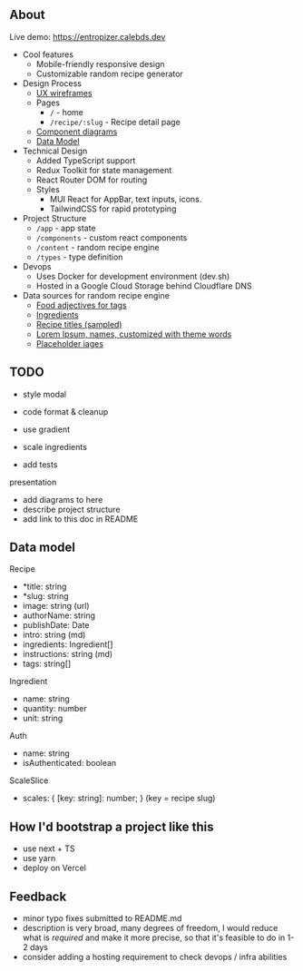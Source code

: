 ## About

Live demo: https://entropizer.calebds.dev

- Cool features
  - Mobile-friendly responsive design
  - Customizable random recipe generator
- Design Process
  - [UX wireframes](https://drive.google.com/file/d/1pOgbSXbPwX7bsYZtMwsLaZoKTYr_KTly/view?usp=sharing)
  - Pages
    - `/` - home
    - `/recipe/:slug` - Recipe detail page
  - [Component diagrams](https://docs.google.com/presentation/d/1a7bsjx7QPOEvrrmIchEWJd6rpAe5lsPouJADmcMwwIw/edit?usp=sharing)
  - [Data Model](#data-model)
- Technical Design
  - Added TypeScript support
  - Redux Toolkit for state management
  - React Router DOM for routing
  - Styles
    - MUI React for AppBar, text inputs, icons.
    - TailwindCSS for rapid prototyping
- Project Structure
  - `/app` - app state
  - `/components` - custom react components
  - `/content` - random recipe engine
  - `/types` - type definition
- Devops
  - Uses Docker for development environment (dev.sh)
  - Hosted in a Google Cloud Storage behind Cloudflare DNS
- Data sources for random recipe engine
  - [Food adjectives for tags](https://englishstudyhere-com.cdn.ampproject.org/c/s/englishstudyhere.com/grammar/adjectives/food-adjectives-list-of-food-adjectives/amp/)
  - [Ingredients](https://github.com/schollz/food-identicon/blob/master/ingredients.txt)
  - [Recipe titles (sampled)](https://github.com/dpapathanasiou/recipes)
  - [Lorem Ipsum, names, customized with theme words](https://github.com/dejavu1987/jabber)
  - [Placeholder iages](https://www.placeholder.com/)

## TODO
- style modal
- code format & cleanup

- use gradient
- scale ingredients
- add tests

presentation
- add diagrams to here
- describe project structure
- add link to this doc in README

## Data model

Recipe
- *title: string
- *slug: string
- image: string (url)
- authorName: string
- publishDate: Date
- intro: string (md)
- ingredients: Ingredient[]
- instructions: string (md)
- tags: string[]

Ingredient
- name: string
- quantity: number
- unit: string

Auth
- name: string
- isAuthenticated: boolean

ScaleSlice
- scales: { [key: string]: number; } (key = recipe slug)

## How I'd bootstrap a project like this
- use next + TS
- use yarn
- deploy on Vercel

## Feedback
- minor typo fixes submitted to README.md
- description is very broad, many degrees of freedom, I would reduce what is _required_ and make it more precise, so that it's feasible to do in 1-2 days
- consider adding a hosting requirement to check devops / infra abilities